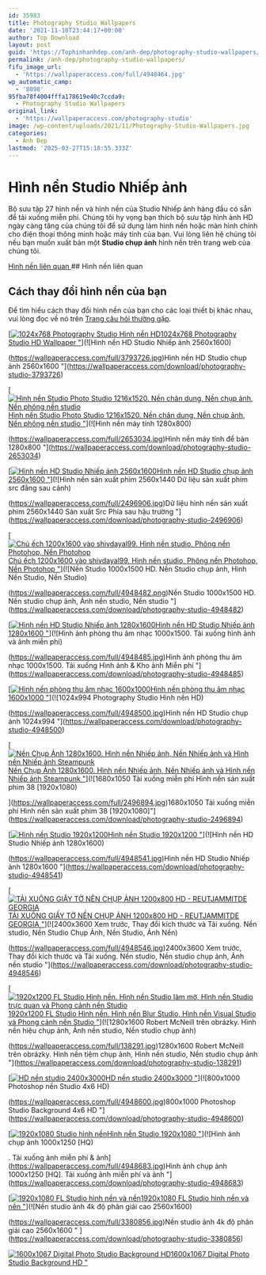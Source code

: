 ```yaml
---
id: 35983
title: Photography Studio Wallpapers
date: '2021-11-10T23:44:17+00:00'
author: Top Download
layout: post
guid: 'https://Tophinhanhdep.com/anh-dep/photography-studio-wallpapers/'
permalink: /anh-dep/photography-studio-wallpapers/
fifu_image_url:
  - 'https://wallpaperaccess.com/full/4948464.jpg'
wp_automatic_camp:
  - '8098'
95fba78f4004fffa178619e40c7ccda9:
  - Photography Studio Wallpapers
original_link:
  - 'https://wallpaperaccess.com/photography-studio'
image: /wp-content/uploads/2021/11/Photography-Studio-Wallpapers.jpg
categories:
  - Ảnh Đẹp
lastmod: '2025-03-27T15:18:55.333Z'
---
```

# Hình nền Studio Nhiếp ảnh

Bộ sưu tập 27 hình nền và hình nền của Studio Nhiếp ảnh hàng đầu có sẵn để tải xuống miễn phí. Chúng tôi hy vọng bạn thích bộ sưu tập hình ảnh HD ngày càng tăng của chúng tôi để sử dụng làm hình nền hoặc màn hình chính cho điện thoại thông minh hoặc máy tính của bạn. Vui lòng liên hệ chúng tôi nếu bạn muốn xuất bản một **Studio chụp ảnh** hình nền trên trang web của chúng tôi.

[Hình nền liên quan ](#related) ## Hình nền liên quan

## Cách thay đổi hình nền của bạn

Để tìm hiểu cách thay đổi hình nền của bạn cho các loại thiết bị khác nhau, vui lòng đọc về nó trên [Trang câu hỏi thường gặp](https://tophinhanhdep.com/faq/).

  
[[![1024x768 Photography Studio Hình nền HD](https://wallpaperaccess.com/full/4948464.jpg)1024x768 Photography Studio HD Wallpaper "](https://wallpaperaccess.com/download/photography-studio-4948464)](![Hình nền HD Studio Nhiếp ảnh 2560x1600)

(https://wallpaperaccess.com/full/3793726.jpg)Hình nền HD Studio chụp ảnh 2560x1600 "](https://wallpaperaccess.com/download/photography-studio-3793726)

[[![Hình nền Studio Photo Studio 1216x1520.  Nền chân dung, Nền chụp ảnh, Nền phông nền studio](https://wallpaperaccess.com/full/4948467.jpg)Hình nền Studio Photo Studio 1216x1520. Nền chân dung, Nền chụp ảnh, Nền phông nền studio "](https://wallpaperaccess.com/download/photography-studio-4948467)](![Hình nền máy tính 1280x800)

(https://wallpaperaccess.com/full/2653034.jpg)Hình nền máy tính để bàn 1280x800 "](https://wallpaperaccess.com/download/photography-studio-2653034)

[[![Hình nền HD Studio Nhiếp ảnh 2560x1600](https://wallpaperaccess.com/full/4948477.jpg)Hình nền HD Studio chụp ảnh 2560x1600 "](https://wallpaperaccess.com/download/photography-studio-4948477)](![Hình nền sản xuất phim 2560x1440 Dữ liệu sản xuất phim src đằng sau cảnh)

(https://wallpaperaccess.com/full/2496906.jpg)Dữ liệu hình nền sản xuất phim 2560x1440 Sản xuất Src Phía sau hậu trường "](https://wallpaperaccess.com/download/photography-studio-2496906)

[[![Chú ếch 1200x1600 vào shivdayal99.  Hình nền studio, Phông nền Photohop, Nền Photohop](https://wallpaperaccess.com/full/138359.jpg)Chú ếch 1200x1600 vào shivdayal99. Hình nền studio, Phông nền Photohop, Nền Photohop "](https://wallpaperaccess.com/download/photography-studio-138359)](![Nền Studio 1000x1500 HD.  Nền Studio chụp ảnh, Hình Nền Studio, Nền Studio)

(https://wallpaperaccess.com/full/4948482.png)Nền Studio 1000x1500 HD. Nền studio chụp ảnh, Ảnh nền studio, Nền studio "](https://wallpaperaccess.com/download/photography-studio-4948482)

[[![Hình nền HD Studio Nhiếp ảnh 1280x1600](https://wallpaperaccess.com/full/3380763.jpg)Hình nền HD Studio Nhiếp ảnh 1280x1600 "](https://wallpaperaccess.com/download/photography-studio-3380763)](![Hình ảnh phòng thu âm nhạc 1000x1500.  Tải xuống hình ảnh và ảnh miễn phí)

(https://wallpaperaccess.com/full/4948485.jpg)Hình ảnh phòng thu âm nhạc 1000x1500. Tải xuống Hình ảnh &amp; Kho ảnh Miễn phí "](https://wallpaperaccess.com/download/photography-studio-4948485)

[[![Hình nền phòng thu âm nhạc 1600x1000](https://wallpaperaccess.com/full/4792572.jpg)Hình nền phòng thu âm nhạc 1600x1000 "](https://wallpaperaccess.com/download/photography-studio-4792572)](![1024x994 Photography Studio Hình nền HD)

(https://wallpaperaccess.com/full/4948500.jpg)Hình nền HD Studio chụp ảnh 1024x994 "](https://wallpaperaccess.com/download/photography-studio-4948500)

[[![Nền Chụp Ảnh 1280x1600.  Hình nền Nhiếp ảnh, Nền Nhiếp ảnh và Hình nền Nhiếp ảnh Steampunk](https://wallpaperaccess.com/full/4948535.jpg)Nền Chụp Ảnh 1280x1600. Hình nền Nhiếp ảnh, Nền Nhiếp ảnh và Hình nền Nhiếp ảnh Steampunk "](https://wallpaperaccess.com/download/photography-studio-4948535)](![1680x1050 Tải xuống miễn phí Hình nền sản xuất phim 38 [1920x1080)

](https://wallpaperaccess.com/full/2496894.jpg)1680x1050 Tải xuống miễn phí Hình nền sản xuất phim 38 \[1920x1080\]"](https://wallpaperaccess.com/download/photography-studio-2496894)

[[![Hình nền Studio 1920x1200](https://wallpaperaccess.com/full/4948538.jpg)Hình nền Studio 1920x1200 "](https://wallpaperaccess.com/download/photography-studio-4948538)](![Hình nền HD Studio Nhiếp ảnh 1280x1600)

(https://wallpaperaccess.com/full/4948541.jpg)Hình nền HD Studio Nhiếp ảnh 1280x1600 "](https://wallpaperaccess.com/download/photography-studio-4948541)

[[![TẢI XUỐNG GIẤY TỜ NỀN CHỤP ẢNH 1200x800 HD - REUTJAMMITDE GEORGIA](https://wallpaperaccess.com/full/4948543.jpg)TẢI XUỐNG GIẤY TỜ NỀN CHỤP ẢNH 1200x800 HD - REUTJAMMITDE GEORGIA "](https://wallpaperaccess.com/download/photography-studio-4948543)](![2400x3600 Xem trước, Thay đổi kích thước và Tải xuống.  Nền studio, Nền Studio Chụp Ảnh, Nền Studio, Ảnh Nền)

(https://wallpaperaccess.com/full/4948546.jpg)2400x3600 Xem trước, Thay đổi kích thước và Tải xuống. Nền studio, Nền studio chụp ảnh, Ảnh nền studio "](https://wallpaperaccess.com/download/photography-studio-4948546)

[[![1920x1200 FL Studio Hình nền.  Hình nền Studio làm mờ, Hình nền Studio trực quan và Phong cảnh nền Studio](https://wallpaperaccess.com/full/1919349.jpg)1920x1200 FL Studio Hình nền. Hình nền Blur Studio, Hình nền Visual Studio và Phong cảnh nền Studio "](https://wallpaperaccess.com/download/photography-studio-1919349)](![1280x1600 Robert McNeill trên obrázky.  Hình nền hiệu chụp ảnh, Ảnh nền studio, Nền studio chụp ảnh)

(https://wallpaperaccess.com/full/138291.jpg)1280x1600 Robert McNeill trên obrázky. Hình nền tiệm chụp ảnh, Hình nền studio, Nền studio chụp ảnh "](https://wallpaperaccess.com/download/photography-studio-138291)

[[![HD nền studio 2400x3000](https://wallpaperaccess.com/full/4948584.jpg)HD nền studio 2400x3000 "](https://wallpaperaccess.com/download/photography-studio-4948584)](![800x1000 Photoshop nền Studio 4x6 HD)

(https://wallpaperaccess.com/full/4948600.jpg)800x1000 Photoshop Studio Background 4x6 HD "](https://wallpaperaccess.com/download/photography-studio-4948600)

[[![1920x1080 Studio hình nền](https://wallpaperaccess.com/full/4948604.jpg)Hình nền Studio 1920x1080 "](https://wallpaperaccess.com/download/photography-studio-4948604)](![Hình ảnh chụp ảnh 1000x1250 [HQ)

.  Tải xuống ảnh miễn phí & ảnh](https://wallpaperaccess.com/full/4948683.jpg)Hình ảnh chụp ảnh 1000x1250 \[HQ\]. Tải xuống ảnh miễn phí và ảnh "](https://wallpaperaccess.com/download/photography-studio-4948683)

[[![1920x1080 FL Studio hình nền và nền](https://wallpaperaccess.com/full/1919332.jpg)1920x1080 FL Studio hình nền và nền "](https://wallpaperaccess.com/download/photography-studio-1919332)](![Nền studio ảnh 4k độ phân giải cao 2560x1600)

(https://wallpaperaccess.com/full/3380856.jpg)Nền studio ảnh 4k độ phân giải cao 2560x1600 " ](https://wallpaperaccess.com/download/photography-studio-3380856)

[![1600x1067 Digital Photo Studio Background HD](https://wallpaperaccess.com/full/4948693.jpg)1600x1067 Digital Photo Studio Background HD "](https://wallpaperaccess.com/download/photography-studio-4948693)

